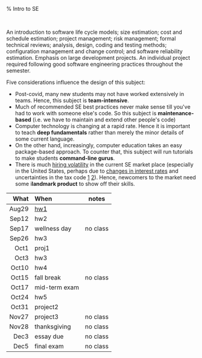 % Intro to SE


<br clear=all>

An introduction to software life cycle models; size estimation;
cost and schedule estimation; project management; risk management;
formal technical reviews; analysis, design, coding and testing
methods; configuration management and change control; and software
reliability estimation. Emphasis on large development projects. An
individual project required following good software engineering
practices throughout the semester.

Five considerations influence the design  of this subject:

- Post-covid, many new students may not have worked extensively in teams. Hence, this subject is **team-intensive**.
- Much of recommended SE best practices never make sense till you've had to work with someone else's code. So this subject is **maintenance-based** (i.e. we have to maintain and extend other people's code)
- Computer technology is changing at a rapid rate. Hence it is important to teach **deep fundamentals** rather than merely the minor details of some current language.
-  On the other hand, increasingly, computer education  takes an easy package-based approach. To counter that, this subject will run tutorials to make students **command-line gurus**. 
- There is much [hiring volatility](https://layoffs.fyi/) in the current SE market place (especially in the United States, 
      perhaps due to [changes in interest rates](https://www.visualcapitalist.com/wp-content/uploads/2022/10/Citizens-Bank-Seizing-Capital-Opportunities-Impact-Graphic-May-5.jpeg)
      and uncertainties in the tax code [1](https://thehill.com/opinion/finance/4616385-the-bipartisan-tax-bill-contains-a-critical-fix-to-spur-american-innovation/)
      [2](https://www.claconnect.com/en/resources/blogs/manufacturing/senate-blocks-section-174-fix-leaving-taxpayers-dismayed-yet-again)). Hence, newcomers to the market
      need some i**landmark product** to show off their skills.

|What|When|notes|
|----:|:----|------ |
|Aug29|  [hw1](hw1.html)          |         |
|Sep12| hw2           |         |
|Sep17| wellness day   |no class |
|Sep26|  hw3          |         |
|Oct1|   proj1         |         |
|Oct3|  hw3           |         |
|Oct10| hw4           |         |
|Oct15| fall break     |no class |
|Oct17| mid-term exam  |         |
|Oct24| hw5           |         |
|Oct31| project2       |         |
|Nov27| project3       |no class |
|Nov28| thanksgiving   |no class |
|Dec3| essay due       |no class |
|Dec5|  final exam     |no class |

